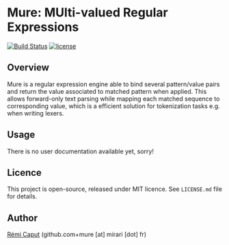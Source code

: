 Mure: MUlti-valued Regular Expressions
======================================

[![Build Status](https://travis-ci.org/r3c/mure.svg?branch=master)](https://travis-ci.org/r3c/mure)
[![license](https://img.shields.io/github/license/r3c/mure.svg)](https://opensource.org/licenses/MIT)

Overview
--------

Mure is a regular expression engine able to bind several pattern/value pairs
and return the value associated to matched pattern when applied. This allows
forward-only text parsing while mapping each matched sequence to corresponding
value, which is a efficient solution for tokenization tasks e.g. when writing
lexers.

Usage
-----

There is no user documentation available yet, sorry!

Licence
-------

This project is open-source, released under MIT licence. See `LICENSE.md` file
for details.

Author
------

[Rémi Caput](http://remi.caput.fr/) (github.com+mure [at] mirari [dot] fr)
